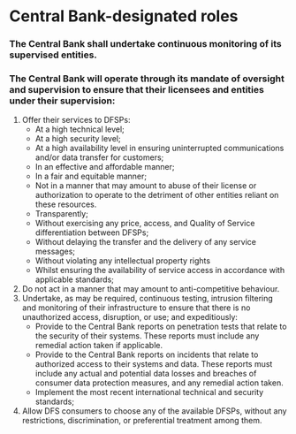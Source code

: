 # Central Bank-designated roles

### The Central Bank shall undertake continuous monitoring of its supervised entities.

### The Central Bank will operate through its mandate of oversight and supervision to ensure that their licensees and entities under their supervision:

1. Offer their services to DFSPs:
   * At a high technical level;
   * At a high security level;
   * At a high availability level in ensuring uninterrupted communications and/or data transfer for customers;
   * In an effective and affordable manner;
   * In a fair and equitable manner;
   * Not in a manner that may amount to abuse of their license or authorization to operate to the detriment of other entities reliant on these resources.
   * Transparently;
   * Without exercising any price, access, and Quality of Service differentiation between DFSPs;
   * Without delaying the transfer and the delivery of any service messages;
   * Without violating any intellectual property rights
   * Whilst ensuring the availability of service access in accordance with applicable standards;
2. Do not act in a manner that may amount to anti-competitive behaviour.
3. Undertake, as may be required, continuous testing, intrusion filtering and monitoring of their infrastructure to ensure that there is no unauthorized access, disruption, or use; and expeditiously:
   * Provide to the Central Bank reports on penetration tests that relate to the security of their systems. These reports must include any remedial action taken if applicable.
   * Provide to the Central Bank reports on incidents that relate to authorized access to their systems and data. These reports must include any actual and potential data losses and breaches of consumer data protection measures, and any remedial action taken.
   * Implement the most recent international technical and security standards;
4. Allow DFS consumers to choose any of the available DFSPs, without any restrictions, discrimination, or preferential treatment among them.
